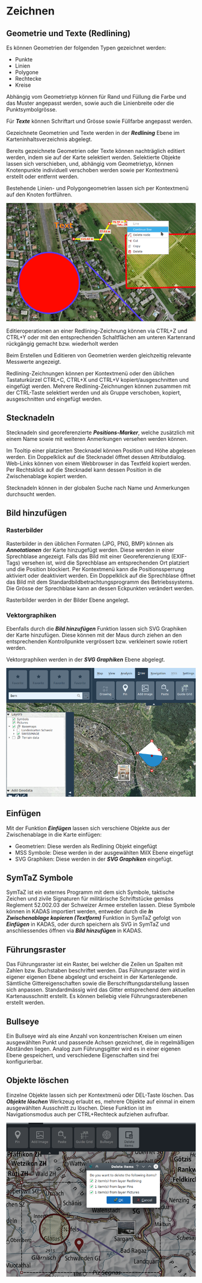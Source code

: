 # Zeichnen

## <a name="sec0"></a>Geometrie und Texte (Redlining)

Es können Geometrien der folgenden Typen gezeichnet werden:

+ Punkte
+ Linien
+ Polygone
+ Rechtecke
+ Kreise

Abhängig vom Geometrietyp können für Rand und Füllung die Farbe und das Muster angepasst werden, sowie auch die Linienbreite oder die Punktsymbolgrösse.

Für **_Texte_** können Schriftart und Grösse sowie Füllfarbe angepasst werden.

Gezeichnete Geometrien und Texte werden in der **_Redlining_** Ebene im Karteninhaltsverzeichnis abgelegt.

Bereits gezeichnete Geometrien oder Texte können nachträglich editiert werden, indem sie auf der Karte selektiert werden. Selektierte Objekte lassen sich verschieben, und, abhängig vom Geometrietyp, können Knotenpunkte individuell verschoben werden sowie per Kontextmenü erstellt oder entfernt werden.

Bestehende Linien- und Polygongeometrien lassen sich per Kontextmenü auf den Knoten fortführen.

<img src="/media/image6.png" />

Editieroperationen an einer Redlining-Zeichnung können via CTRL+Z und CTRL+Y oder mit den entsprechenden Schaltflächen am unteren Kartenrand rückgängig gemacht bzw. wiederholt werden

Beim Erstellen und Editieren von Geometrien werden gleichzeitig relevante Messwerte angezeigt.

Redlining-Zeichnungen können per Kontextmenü oder den üblichen Tastaturkürzel CTRL+C, CTRL+X und CTRL+V kopiert/ausgeschnitten und eingefügt werden. Mehrere Redlining-Zeichnungen können zusammen mit der CTRL-Taste selektiert werden und als Gruppe verschoben, kopiert, ausgeschnitten und eingefügt werden.


## <a name="sec1"></a>Stecknadeln

Stecknadeln sind georeferenzierte **_Positions-Marker_**, welche zusätzlich mit einem Name sowie mit weiteren Anmerkungen versehen werden können.

Im Tooltip einer platzierten Stecknadel können Position und Höhe abgelesen werden. Ein Doppelklick auf die Stecknadel öffnet dessen Attributdialog. Web-Links können von einem Webbrowser in das Textfeld kopiert werden. Per Rechtsklick auf die Stecknadel kann dessen Position in die Zwischenablage kopiert werden.

Stecknadeln können in der globalen Suche nach Name und Anmerkungen durchsucht werden.


## <a name="sec2"></a>Bild hinzufügen


### Rasterbilder

Rasterbilder in den üblichen Formaten (JPG, PNG, BMP) können als **_Annotationen_** der Karte hinzugefügt werden. Diese werden in einer Sprechblase angezeigt. Falls das Bild mit einer Georeferenzierung (EXIF-Tags) versehen ist, wird die Sprechblase am entsprechenden Ort platziert und die Position blockiert. Per Kontextmenü kann die Positionssperrung aktiviert oder deaktiviert werden. Ein Doppelklick auf die Sprechblase öffnet das Bild mit dem Standardbildbetrachtungsprogramm des Betriebssystems. Die Grösse der Sprechblase kann an dessen Eckpunkten verändert werden.

Rasterbilder werden in der Bilder Ebene angelegt.


### Vektorgraphiken

Ebenfalls durch die **_Bild hinzufügen_** Funktion lassen sich SVG Graphiken der Karte hinzufügen. Diese können mit der Maus durch ziehen an den entsprechenden Kontrollpunkte vergrössert bzw. verkleinert sowie rotiert werden.

Vektorgraphiken werden in der **_SVG Graphiken_** Ebene abgelegt.

<img src="/media/image7.png" />


## <a name="sec3"></a>Einfügen

Mit der Funktion **_Einfügen_** lassen sich verschiene Objekte aus der Zwischenablage in die Karte einfügen:

- Geometrien: Diese werden als Redlining Objekt eingefügt
- MSS Symbole: Diese werden in der ausgewählten MilX Ebene eingefügt
- SVG Graphiken: Diese werden in der **_SVG Graphiken_** eingefügt.

## <a name="sec4"></a>SymTaZ Symbole

SymTaZ ist ein externes Programm mit dem sich Symbole, taktische Zeichen und zivile Signaturen für militärische Schriftstücke gemäss Reglement 52.002.03 der Schweizer Armee erstellen lassen. Diese Symbole können in KADAS importiert werden, entweder durch die **_In Zwischenablage kopieren (Textform)_** Funktion in SymTaZ gefolgt von **_Einfügen_** in KADAS, oder durch speichern als SVG in SymTaZ und anschliessendes öffnen via **_Bild hinzufügen_** in KADAS.


## <a name="sec5"></a>Führungsraster

Das Führungsraster ist ein Raster, bei welcher die Zeilen un Spalten mit Zahlen bzw. Buchstaben beschriftet werden. Das Führungsraster wird in eigener eigenen Ebene abgelegt und erscheint in der Kartenlegende. Sämtliche Gittereigenschaften sowie die Berschriftungsdarstellung lassen sich anpassen. Standardmässig wird das Gitter entsprechend dem aktuellen Kartenausschnitt erstellt. Es können beliebig viele Führungsrasterebenen erstellt werden.

## <a name="sec6"></a>Bullseye

Ein Bullseye wird als eine Anzahl von konzentrischen Kreisen um einen ausgewählten Punkt und passende Achsen gezeichnet, die in regelmäßigen Abständen liegen. Analog zum Führungsgitter wird es in einer eigenen Ebene gespeichert, und verschiedene Eigenschaften sind frei konfigurierbar.


## <a name="sec7"></a>Objekte löschen

Einzelne Objekte lassen sich per Kontextmenü oder DEL-Taste löschen. Das **_Objekte löschen_** Werkzeug erlaubt es, mehrere Objekte auf einmal in einem ausgewählten Ausschnitt zu löschen. Diese Funktion ist im Navigationsmodus auch per CTRL+Rechteck aufziehen aufrufbar.

<img src="/media/image8.png" />


